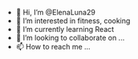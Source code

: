 - 👋 Hi, I’m @ElenaLuna29
- 👀 I’m interested in fitness, cooking
- 🌱 I’m currently learning React
- 💞️ I’m looking to collaborate on ...
- 📫 How to reach me ...

<!---
ElenaLuna29/ElenaLuna29 is a ✨ special ✨ repository because its `README.md` (this file) appears on your GitHub profile.
You can click the Preview link to take a look at your changes.
--->

